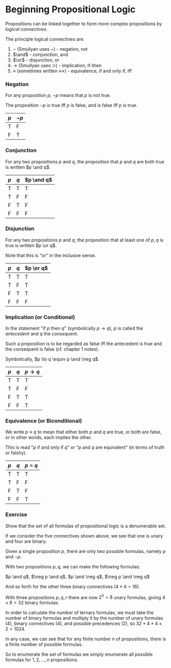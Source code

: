 # Beginning Propositional Logic

Propositions can be linked together to form more complex propositions by *logical connectives*.

The principle logical connectives are:

1. $\neg$ (Smullyan uses ~) - negation, not
2. $\and$ - conjunction, and
3. $\or$ - disjunction, or
4. $\to$ (Smullyan uses $\supset$) - implication, if-then
5. $\equiv$ (sometimes written $\leftrightarrow$) - equivalence, if and only if, iff

### Negation

For any proposition $p$, $\neg p$ means that $p$ is not true.

The proposition $\neg p$ is true iff $p$ is false, and is false iff $p$ is true.

| $p$  | $\neg p$ |
| ---- | -------- |
| T    | F        |
| F    | T        |

### Conjunction

For any two propositions $p$ and $q$, the proposition that $p$ and $q$ are both true is written $p \and q$.

| $p$  | $q$  | $p \and q$ |
| ---- | ---- | ---------- |
| T    | T    | T          |
| T    | F    | F          |
| F    | T    | F          |
| F    | F    | F          |

### Disjunction

For any two propositions $p$ and $q$, the proposition that at least one of $p, q$ is true is written $p \or q$.

Note that this is "or" in the inclusive sense.

| $p$  | $q$  | $p \or q$ |
| ---- | ---- | --------- |
| T    | T    | T         |
| T    | F    | T         |
| F    | T    | T         |
| F    | F    | F         |

### Implication (or Conditional)

In the statement "if $p$ then $q$" (symbolically $p \to q$), $p$ is called the *antecedent* and $q$ the *consequent*.

Such a proposition is to be regarded as false iff the antecedent is true and the consequent is false (cf. chapter 1 notes).

Symbolically, $p \to q \equiv p \and \neg q$.

| $p$  | $q$  | $p \to q$ |
| ---- | ---- | --------- |
| T    | T    | T         |
| T    | F    | F         |
| F    | T    | T         |
| F    | F    | T         |

### Equivalence (or Biconditional)

We write $p \equiv q$ to mean that either both $p$ and $q$ are true, or both are false, or in other words, each implies the other.

This is read "$p$ if and only if $q$" or "$p$ and $q$ are equivalent" (in terms of truth or falsity).

| $p$  | $q$  | $p \equiv q$ |
| ---- | ---- | ------------ |
| T    | T    | T            |
| T    | F    | F            |
| F    | T    | F            |
| F    | F    | T            |

### Exercise

Show that the set of all formulas of propositional logic is a denumerable set.

If we consider the five connectives shown above, we see that one is unary and four are binary.

Given a single proposition $p$, there are only two possible formulas, namely $p$ and $\neg p$.

With two propositions $p, q$, we can make the following formulas:

$p \and q$, $\neg p \and q$, $p \and \neg q$, $\neg p \and \neg q$

And so forth for the other three binary connectives ($4 \times 4 = 16$).

With three propositions $p, q, r$ there are now $2^3 = 8$ unary formulas, giving $4 \times 8 = 32$ binary formulas.

In order to calculate the number of ternary formulas, we must take the number of binary formulas and multiply it by the number of unary formulas (4), binary connectives (4), and possible precedences (2), so $32 \times 4 \times 4 \times 2 = 1024$.

In any case, we can see that for any finite number $n$ of propositions, there is a finite number of possible formulas.

So to enumerate the set of formulas we simply enumerate all possible formulas for $1,2,...,n$ propositions.

